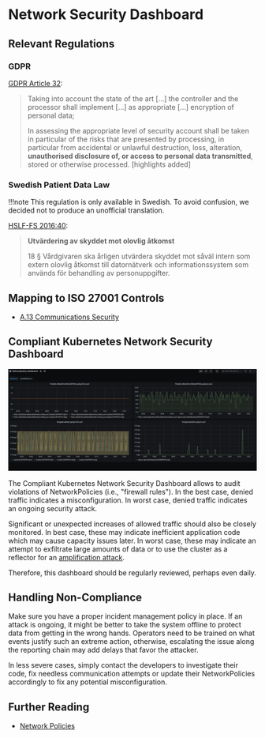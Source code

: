 # Network Security Dashboard

## Relevant Regulations

### GDPR

[GDPR Article 32](https://gdpr-info.eu/art-32-gdpr/):

> Taking into account the state of the art [...] the controller and the processor shall implement [...] as appropriate [...] encryption of personal data;
>
> In assessing the appropriate level of security account shall be taken in particular of the risks that are presented by processing, in particular from accidental or unlawful destruction, loss, alteration, **unauthorised disclosure of, or access to personal data transmitted**, stored or otherwise processed. [highlights added]

### Swedish Patient Data Law

!!!note
    This regulation is only available in Swedish. To avoid confusion, we decided not to produce an unofficial translation.

[HSLF-FS 2016:40](https://www.socialstyrelsen.se/globalassets/sharepoint-dokument/artikelkatalog/foreskrifter-och-allmanna-rad/2016-4-44.pdf):

> **Utvärdering av skyddet mot olovlig åtkomst**
>
> 18 § Vårdgivaren ska årligen utvärdera skyddet mot såväl intern som extern olovlig åtkomst till datornätverk och informationssystem som används för behandling av personuppgifter.

## Mapping to ISO 27001 Controls

* [A.13 Communications Security](https://www.isms.online/iso-27001/annex-a-13-communications-security/)

## Compliant Kubernetes Network Security Dashboard

![Network Security Dashboard](img/network-security.png)

The Compliant Kubernetes Network Security Dashboard allows to audit violations of NetworkPolicies (i.e., "firewall rules"). In the best case, denied traffic indicates a misconfiguration. In worst case, denied traffic indicates an ongoing security attack.

Significant or unexpected increases of allowed traffic should also be closely monitored. In best case, these may indicate inefficient application code which may cause capacity issues later. In worst case, these may indicate an attempt to exfiltrate large amounts of data or to use the cluster as a reflector for an [amplification attack](https://en.wikipedia.org/wiki/Denial-of-service_attack#Amplification).

Therefore, this dashboard should be regularly reviewed, perhaps even daily.

## Handling Non-Compliance

Make sure you have a proper incident management policy in place. If an attack is ongoing, it might be better to take the system offline to protect data from getting in the wrong hands. Operators need to be trained on what events justify such an extreme action, otherwise, escalating the issue along the reporting chain may add delays that favor the attacker.

In less severe cases, simply contact the developers to investigate their code, fix needless communication attempts or update their NetworkPolicies accordingly to fix any potential misconfiguration.

## Further Reading

* [Network Policies](https://kubernetes.io/docs/concepts/services-networking/network-policies/)
